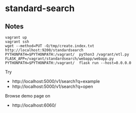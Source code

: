 # standard-search

## Notes

    vagrant up
    vagrant ssh
    wget --method=PUT -O/tmp/create.index.txt http://localhost:9200/standardsearch
    PYTHONPATH=$PYTHONPATH:/vagrant/  python3 /vagrant/etl.py
    FLASK_APP=/vagrant/standardsearch/webapp/webapp.py  PYTHONPATH=$PYTHONPATH:/vagrant/  flask run --host=0.0.0.0

Try

  *  http://localhost:5000/v1/search?q=example
  *  http://localhost:5000/v1/search?q=open

Browse demo page on

  *  http://localhost:6060/

